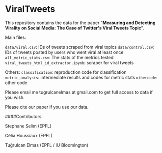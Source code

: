 # ViralTweets

This repository contains the data for the paper "**Measuring and Detecting Virality on Social Media: The Case of Twitter's Viral Tweets Topic**". 

Main files:

``data/viral.csv``: IDs of tweets scraped from viral topics
``data/control.csv``: IDs of tweets posted by users who went viral at least once
``all_metric_stats.csv``: The stats of the metrics tested
``viral_tweets_html_id_extractor.ipynb``: scraper for viral tweets

Others:
``classification``: reproduction code for classification
``metric_analysis``: intermediate results and codes for metric stats
``othercode``: other code

Please email me tugrulcanelmas at gmail.com to get full access to data if you wish. 

Please cite our paper if you use our data.

####Contributors:

Stephane Selim (EPFL)

Célia Houssiaux (EPFL)

Tuğrulcan Elmas (EPFL / IU Bloomington)
